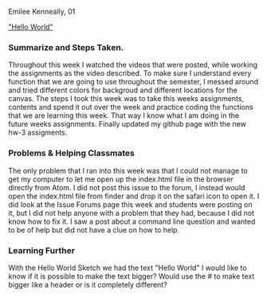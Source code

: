 Emilee Kenneally, 01

["Hello World"](https://emileek.github.io/120-work/hw-3/)

### Summarize and Steps Taken.
Throughout this week I watched the videos that were posted, while working the assignments as the video described. To make sure I understand every function that we are going to use throughout the semester, I messed around and tried different colors for backgroud and different locations for the canvas.
The steps I took this week was to take this weeks assignments, contents and spend it out over the week and practice coding the functions that we are learning this week. That way I know what I am doing in the future weeks assignments. Finally updated my github page with the new hw-3 assigments. 

### Problems & Helping Classmates
The only problem that I ran into this week was that I could not manage to get my computer to let me open up the index.html file in the browser directly from Atom. I did not post this issue to  the forum, I instead would open the index.html file from finder and drop it on the safari icon to open it.
I did look at the Issue Forums page this week and students were posting on it, but I did not help anyone with a problem that they had, because I did not know how to fix it. I saw a post about a command line question and wanted to be of help but did not have a clue on how to help.
### Learning Further
 With the Hello World Sketch we had the text "Hello World" I would like to know if it is possible to make the text bigger? Would use the # to make text bigger like a header or is it completely different?
